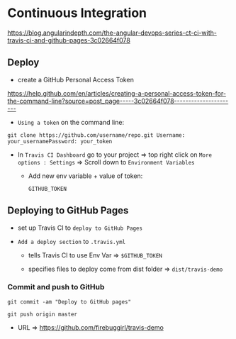 # Continuous Integration

https://blog.angularindepth.com/the-angular-devops-series-ct-ci-with-travis-ci-and-github-pages-3c02664f078


## Deploy

  - create a GitHub Personal Access Token

  https://help.github.com/en/articles/creating-a-personal-access-token-for-the-command-line?source=post_page-----3c02664f078----------------------

  - `Using a token` on the command line:

  ` git clone https://github.com/username/repo.git Username: your_usernamePassword: your_token `


  - In `Travis CI Dashboard` go to your project => top right click on `More options : Settings` => Scroll down to `Environment Variables`

    - Add new env variable + value of token:

      ` GITHUB_TOKEN `

## Deploying to GitHub Pages

  - set up Travis CI to `deploy to GitHub Pages`

  - `Add a deploy section` to `.travis.yml`

    - tells Travis CI to use Env Var =>
      `$GITHUB_TOKEN`

    - specifies files to deploy come from dist folder => `dist/travis-demo`

### Commit and push to GitHub

  ` git commit -am "Deploy to GitHub pages" `

  ` git push origin master `


  - URL => https://github.com/firebuggirl/travis-demo
